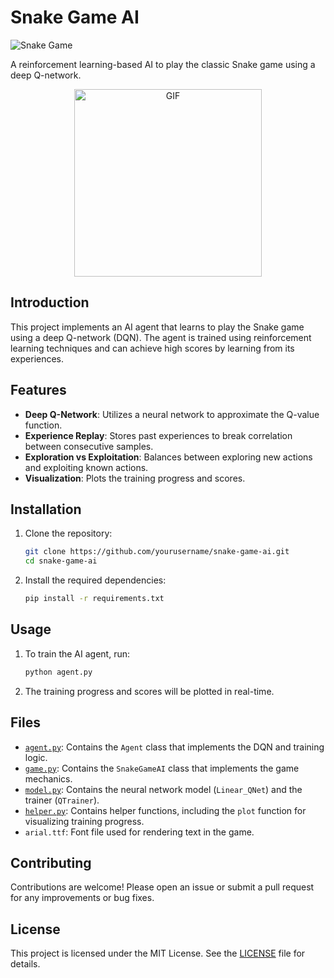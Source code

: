 # Snake Game AI

![Snake Game](https://img.shields.io/badge/Snake-Game-brightgreen)

A reinforcement learning-based AI to play the classic Snake game using a deep Q-network.

<p align="center">
  <img alt="GIF" width="300" src="https://i.giphy.com/media/v1.Y2lkPTc5MGI3NjExM3ZlOGhyNndjdDk3MW84MGdlenVxNXJ4cXU2MWgxdWUxaTc1MGduaiZlcD12MV9pbnRlcm5hbF9naWZfYnlfaWQmY3Q9Zw/l41JOTFaDuISTbge4/giphy.gif">
</p>

## Introduction

This project implements an AI agent that learns to play the Snake game using a deep Q-network (DQN). The agent is trained using reinforcement learning techniques and can achieve high scores by learning from its experiences.

## Features

- **Deep Q-Network**: Utilizes a neural network to approximate the Q-value function.
- **Experience Replay**: Stores past experiences to break correlation between consecutive samples.
- **Exploration vs Exploitation**: Balances between exploring new actions and exploiting known actions.
- **Visualization**: Plots the training progress and scores.

## Installation

1. Clone the repository:
    ```sh
    git clone https://github.com/yourusername/snake-game-ai.git
    cd snake-game-ai
    ```

2. Install the required dependencies:
    ```sh
    pip install -r requirements.txt
    ```

## Usage

1. To train the AI agent, run:
    ```sh
    python agent.py
    ```

2. The training progress and scores will be plotted in real-time.

## Files

- [`agent.py`](agent.py): Contains the `Agent` class that implements the DQN and training logic.
- [`game.py`](game.py): Contains the `SnakeGameAI` class that implements the game mechanics.
- [`model.py`](model.py): Contains the neural network model (`Linear_QNet`) and the trainer (`QTrainer`).
- [`helper.py`](helper.py): Contains helper functions, including the `plot` function for visualizing training progress.
- `arial.ttf`: Font file used for rendering text in the game.

## Contributing

Contributions are welcome! Please open an issue or submit a pull request for any improvements or bug fixes.

## License

This project is licensed under the MIT License. See the [LICENSE](LICENSE) file for details.